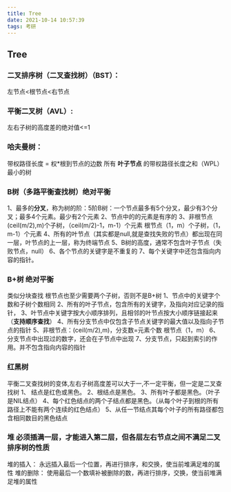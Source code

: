```yaml
---
title: Tree
date: 2021-10-14 10:57:39
tags: 考研
---
```


## Tree

### 二叉排序树（二叉查找树）（BST）：
左节点<根节点<右节点 

### 平衡二叉树（AVL）:
左右子树的高度差的绝对值<=1

### 哈夫曼树：
带权路径长度 = 权*根到节点的边数
所有 **叶子节点** 的带权路径长度之和（WPL）最小的树

### B树（多路平衡查找树）绝对平衡
1、最多的**分叉**，称为树的阶：5阶B树：一个节点最多有5个分叉，最少有3个分叉；最多4个元素。最少有2个元素
2、节点中的的元素是有序的
3、非根节点(ceil(m/2),m)个子树，（ceil(m/2)-1，m-1）个元素
   根节点（1，m）个子树，（1，m-1）个元素
4、所有的叶节点（其实都是null,就是查找失败的节点）都出现在同一层，叶节点的上一层，称为终端节点
5、B树的高度，通常不包含叶子节点（失败节点，null）
6、各个节点的关键字是不重复的
7、每个关键字中还包含指向内容的指针。

### B+树 绝对平衡
类似分块查找
根节点也至少需要两个子树，否则不是B+树
1、节点中的关键字个数和子树个数相同
2、所有的叶子节点，包含所有的关键字，及指向对应记录的指针，
3、叶节点中关键字按大小顺序排列，且相邻的叶节点按大小顺序链接起来（**支持顺序查找**）
4、所有分支节点中仅包含子节点关键字的最大值以及指向子节点的指针
5、非根节点：(ceil(m/2),m)，分支数=元素个数
   根节点（1，m）
6、分支节点中出现过的数字，还会在子节点中出现
7、分支节点，只起到索引的作用。并不包含指向内容的指针

### 红黑树
平衡二叉查找树的变体,左右子树高度差可以大于一,不一定平衡，但一定是二叉查找树
1、 结点是红色或黑色。 
2、根结点是黑色。 
3、所有叶子都是黑色。（叶子是NIL结点）
4、每个红色结点的两个子结点都是黑色。（从每个叶子到根的所有路径上不能有两个连续的红色结点）
5、从任一节结点其每个叶子的所有路径都包含相同数目的黑色结点

### 堆 必须插满一层，才能进入第二层，但各层左右节点之间不满足二叉排序树的性质
堆的插入：
永远插入最后一个位置，再进行排序，和交换，使当前堆满足堆的属性
堆的删除：
使用最后一个数填补被删除的数，再进行排序，交换，使当前堆满足堆的属性
